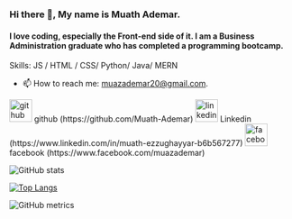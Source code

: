 ### Hi there 👋, My name is Muath Ademar.
#### I love coding, especially the Front-end side of it. I am a Business Administration graduate who has completed a programming bootcamp.

Skills:  JS / HTML / CSS/ Python/ Java/ MERN

- 📫 How to reach me: muazademar20@gmail.com.


<img src='https://cdn.jsdelivr.net/npm/simple-icons@3.0.1/icons/github.svg' alt='github' height='40'> 
github (https://github.com/Muath-Ademar)

<img src='https://cdn.jsdelivr.net/npm/simple-icons@3.0.1/icons/linkedin.svg' alt='linkedin' height='40'> 
Linkedin (https://www.linkedin.com/in/muath-ezzughayyar-b6b567277)

<img src='https://cdn.jsdelivr.net/npm/simple-icons@3.0.1/icons/facebook.svg' alt='facebook' height='40'> 
facebook (https://www.facebook.com/muazademar)


![GitHub stats](https://github-readme-stats.vercel.app/api?username=Muath-Ademar&show_icons=true)  

[![Top Langs](https://github-readme-stats.vercel.app/api/top-langs/?username=Muath-Ademar)](https://github.com/anuraghazra/github-readme-stats) 

![GitHub metrics](https://metrics.lecoq.io/Muath-Ademar)  


